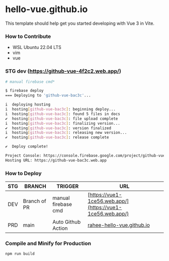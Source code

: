 # hello-vue.github.io

This template should help get you started developing with Vue 3 in Vite.

### How to Contribute
- WSL Ubuntu 22.04 LTS
- vim
- vue

### STG dev (https://github-vue-4f2c2.web.app/)
```bash
# manual firebase cmd*

$ firebase deploy
=== Deploying to 'github-vue-bac3c'...

i  deploying hosting
i  hosting[github-vue-bac3c]: beginning deploy...
i  hosting[github-vue-bac3c]: found 5 files in docs
✔  hosting[github-vue-bac3c]: file upload complete
i  hosting[github-vue-bac3c]: finalizing version...
✔  hosting[github-vue-bac3c]: version finalized
i  hosting[github-vue-bac3c]: releasing new version...
✔  hosting[github-vue-bac3c]: release complete

✔  Deploy complete!

Project Console: https://console.firebase.google.com/project/github-vue-bac3c/overview
Hosting URL: https://github-vue-bac3c.web.app
```

### How to Deploy
|STG|BRANCH|TRIGGER|URL|
|------|---|---|---|
|DEV|Branch of PR|manual firebase cmd|[https://vue1-1ce56.web.app/](https://vue1-1ce56.web.app/)|
|PRD|main|Auto Github Action|[rahee-hello-vue.github.io](https://github.com/rahee-hello-vue/rahee-hello-vue.github.io)|

### Compile and Minify for Production

```sh
npm run build
```
